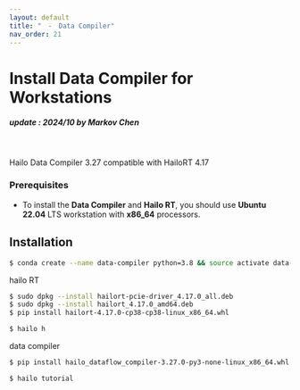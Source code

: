 ```yaml
---
layout: default
title: "　-　Data Compiler"
nav_order: 21
---
```


# Install Data Compiler for Workstations
##### update : 2024/10 by Markov Chen
<br>

Hailo Data Compiler 3.27 compatible with HailoRT 4.17

### Prerequisites

* To install the **Data Compiler** and **Hailo RT**, you should use **Ubuntu 22.04** LTS workstation with **x86_64** processors.
  
## Installation

```bash
$ conda create --name data-compiler python=3.8 && source activate data-compiler
```
hailo RT
```bash
$ sudo dpkg --install hailort-pcie-driver_4.17.0_all.deb
$ sudo dpkg --install hailort_4.17.0_amd64.deb
$ pip install hailort-4.17.0-cp38-cp38-linux_x86_64.whl
```
```bash
$ hailo h
```
data compiler
```bash
$ pip install hailo_dataflow_compiler-3.27.0-py3-none-linux_x86_64.whl
```
```bash
$ hailo tutorial
```


